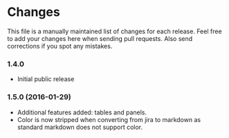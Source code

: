 # Changes

This file is a manually maintained list of changes for each release. Feel free to add your changes here when sending pull requests. Also send corrections if you spot any mistakes.

### 1.4.0

* Initial public release

### 1.5.0 (2016-01-29)

* Additional features added: tables and panels.
* Color is now stripped when converting from jira to markdown as standard markdown does not support color.
